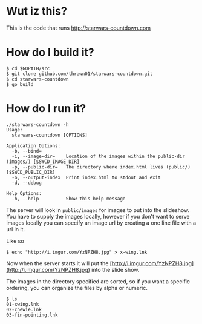 # Wut iz this?

This is the code that runs http://starwars-countdown.com

# How do I build it?
```
$ cd $GOPATH/src
$ git clone github.com/thrawn01/starwars-countdown.git
$ cd starwars-countdown
$ go build
```

# How do I run it?
```
./starwars-countdown -h
Usage:
  starwars-countdown [OPTIONS]

Application Options:
  -b, --bind=
  -i, --image-dir=    Location of the images within the public-dir (images/) [$SWCD_IMAGE_DIR]
  -p, --public-dir=   The directory where index.html lives (public/) [$SWCD_PUBLIC_DIR]
  -o, --output-index  Print index.html to stdout and exit
  -d, --debug

Help Options:
  -h, --help          Show this help message
```

The server will look in ```public/images``` for images to put into the slideshow.
You have to supply the images locally, however if you don't want to serve
images locally you can specify an image url by creating a one line file with a
url in it. 

Like so
```
$ echo "http://i.imgur.com/YzNPZH8.jpg" > x-wing.lnk
```

Now when the server starts it will put the [http://i.imgur.com/YzNPZH8.jpg](http://i.imgur.com/YzNPZH8.jpg) into the slide show.

The images in the directory specified are sorted, so if you want a specific ordering, you can organize the files by alpha or numeric.
```
$ ls
01-xwing.lnk
02-chewie.lnk
03-fin-pointing.lnk
```
